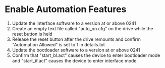 # Enable Automation Features
1. Update the interface software to a version at or above 0241
2. Create an empty text file called "auto_on.cfg" on the drive while the reset button is held
3. Release the reset button after the drive remounts and confirm "Automation Allowed" is set to 1 in details.txt
4. Update the bootloader software to a version at or above 0241
5. Confirm that "start_bl.act" causes the device to enter bootloader mode and "start_if.act" causes the device to enter interface mode
